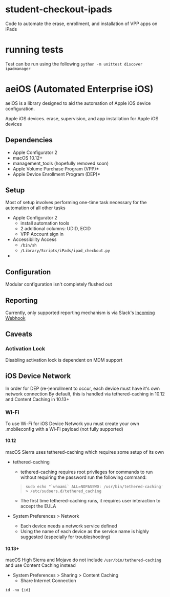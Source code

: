 # student-checkout-ipads

Code to automate the erase, enrollment, and installation of VPP apps on iPads

# running tests
Test can be run using the following `python -m unittest discover ipadmanager`


# aeiOS (Automated Enterprise iOS)
aeiOS is a library designed to aid the automation of Apple iOS device configuration.

Apple iOS devices.
erase, supervision, and app installation for Apple iOS devices

## Dependencies
 - Apple Configurator 2
 - macOS 10.12+
 - management_tools (hopefully removed soon)
 - Apple Volume Purchase Program (VPP)*
 - Apple Device Enrollment Program (DEP)*
 

## Setup
Most of setup involves performing one-time task necessary for the automation of all other tasks
 - Apple Configurator 2
   - install automation tools
   - 2 additional columns: UDID, ECID
   - VPP Account sign in
 - Accessibility Access
   - `/bin/sh`
   - `/Library/Scripts/iPads/ipad_checkout.py`
 - 

## Configuration
Modular configuration isn't completely flushed out

## Reporting
Currently, only supported reporting mechanism is via Slack's [Incoming Webhook](https://api.slack.com/incoming-webhooks)

## Caveats

### Activation Lock
Disabling activation lock is dependent on MDM support

## iOS Device Network
In order for DEP (re-)enrollment to occur, each device must have it's own network connection
By default, this is handled via tethered-caching in 10.12 and Content Caching in 10.13+ 

### Wi-Fi
To use Wi-Fi for iOS Device Network you must create your own .mobileconfig with a Wi-Fi payload
(not fully supported)

#### 10.12
macOS Sierra uses tethered-caching which requires some setup of its own
 - tethered-caching
   - tethered-caching requires root privileges for commands to run without requiring the password run the following command:    
   > ```sudo echo "`whoami` ALL=NOPASSWD: /usr/bin/tethered-caching' > /etc/sudoers.d/tethered_caching```
      
   - The first time tethered-caching runs, it requires user interaction to accept the EULA

 - System Preferences > Network
   - Each device needs a network service defined
   - Using the name of each device as the service name is highly suggested (especially for troubleshooting)

#### 10.13+
macOS High Sierra and Mojave do not include `/usr/bin/tethered-caching` and use Content Caching instead
 - System Preferences > Sharing > Content Caching
   - Share Internet Connection



`id -nu {id}`
   
